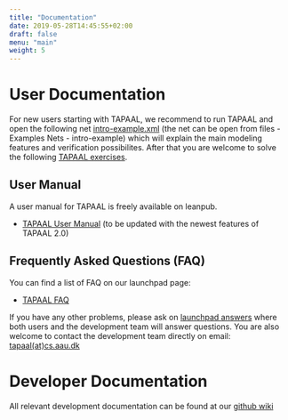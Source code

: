 ```yaml
---
title: "Documentation"
date: 2019-05-28T14:45:55+02:00
draft: false
menu: "main"
weight: 5
---
```



# User Documentation
For new users starting with TAPAAL, we recommend to run TAPAAL and open the following net [intro-example.xml](/fileadmin/download/tapaal-1.1/intro-example.xml) (the net can be open from files - Examples Nets - intro-example) which will explain the main modeling features and verification possibilites. After that you are welcome to solve the following [TAPAAL exercises](/fileadmin/download/resources/tapaal-exercises.pdf).
		
## User Manual
A user manual for TAPAAL is freely available on leanpub.

  * [TAPAAL User Manual](https://leanpub.com/tapaalusermanual/read) (to be updated with the newest features of TAPAAL 2.0)

## Frequently Asked Questions (FAQ)
You can find a list of FAQ on our launchpad page:

 * [TAPAAL FAQ](https://answers.launchpad.net/tapaal/+faqs)
 
If you have any other problems, please ask on [launchpad answers](https://answers.launchpad.net/tapaal) where both users and the development team will answer questions. You are also welcome to contact the development team directly on email: [tapaal(at)cs.aau.dk](mailto:tapaal@cs.aau.dk)

# Developer Documentation
All relevant development documentation can be found at our [github wiki](https://github.com/TAPAAL/TAPAAL/wiki) 